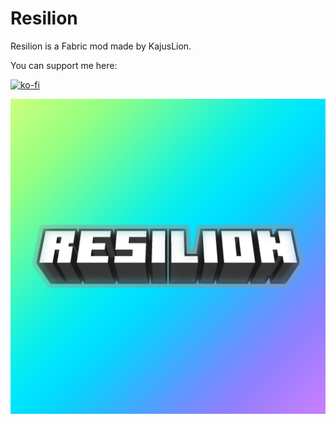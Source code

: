 
# Resilion
Resilion is a Fabric mod made by KajusLion.

You can support me here:

[![ko-fi](https://ko-fi.com/img/githubbutton_sm.svg)](https://ko-fi.com/U7U4KV4YZ)

![Resilion](.github/assets/icon.png) 
